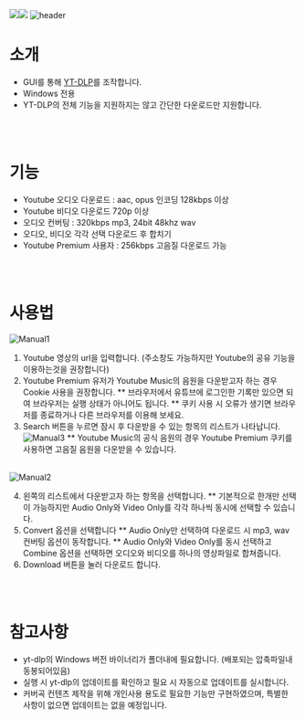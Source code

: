 <img src="https://img.shields.io/badge/Python-3776AB?style=flat&logo=React&logoColor=white"/><img src="https://img.shields.io/badge/Windows-0078D4?style=flat&logo=React&logoColor=white"/>
![header](https://capsule-render.vercel.app/api?type=soft&color=0:C29EFF,100:A6C4FF&height=100&section=header&text=YTDL-GUI&fontSize=70&desc=Front-end%20of%20yt-dlp%20for%20Windows&fontColor=ffffff&descAlign=55&descAlignY=85)
<br>
# 소개
<ul dir="auto">
  <li>GUI를 통해 <a href="https://github.com/yt-dlp/yt-dlp)https://github.com/yt-dlp/yt-dlp">YT-DLP</a>를 조작합니다.</li>
  <li>Windows 전용</li>
  <li>YT-DLP의 전체 기능을 지원하지는 않고 간단한 다운로드만 지원합니다.</li>  
</ul>

<br><br>
# 기능
<ul dir="auto">
  <li>Youtube 오디오 다운로드 : aac, opus 인코딩 128kbps 이상</li>
  <li>Youtube 비디오 다운로드 720p 이상</li>
  <li>오디오 컨버팅 : 320kbps mp3, 24bit 48khz wav</li>
  <li>오디오, 비디오 각각 선택 다운로드 후 합치기</li>
  <li>Youtube Premium 사용자 : 256kbps 고음질 다운로드 가능</li>
</ul>

<br><br>
# 사용법
![Manual1](https://github.com/hangoon-p/Youtube-Downloader-YT-DLP-GUI-for-Windows-/assets/11846563/6879e83b-ddef-4061-b07f-83e05181fac6)
1. Youtube 영상의 url을 입력합니다. (주소창도 가능하지만 Youtube의 공유 기능을 이용하는것을 권장합니다)
2. Youtube Premium 유저가 Youtube Music의 음원을 다운받고자 하는 경우 Cookie 사용을 권장합니다.
   ** 브라우저에서 유튜브에 로그인한 기록만 있으면 되여 브라우저는 실행 상태가 아니어도 됩니다.
   ** 쿠키 사용 시 오류가 생기면 브라우저를 종료하거나 다른 브라우저를 이용해 보세요.
3. Search 버튼을 누르면 잠시 후 다운받을 수 있는 항목의 리스트가 나타납니다.
![Manual3](https://github.com/hangoon-p/Youtube-Downloader-YT-DLP-GUI-for-Windows-/assets/11846563/7c2d45c6-ca4c-40f8-a663-1a31e4f45bf0)
   ** Youtube Music의 공식 음원의 경우 Youtube Premium 쿠키를 사용하면 고음질 음원을 다운받을 수 있습니다.
   <br><br>

![Manual2](https://github.com/hangoon-p/Youtube-Downloader-YT-DLP-GUI-for-Windows-/assets/11846563/2428742c-2826-431e-b5fa-a64bc61224f0)

4. 왼쪽의 리스트에서 다운받고자 하는 항목을 선택합니다.
   ** 기본적으로 한개만 선택이 가능하지만 Audio Only와 Video Only를 각각 하나씩 동시에 선택할 수 있습니다.
5. Convert 옵션을 선택합니다
   ** Audio Only만 선택하여 다운로드 시 mp3, wav 컨버팅 옵션이 동작합니다.
   ** Audio Only와 Video Only를 동시 선택하고 Combine 옵션을 선택하면 오디오와 비디오를 하나의 영상파일로 합쳐줍니다.
6. Download 버튼을 눌러 다운로드 합니다.

<br><br>
# 참고사항
<ul dir="auto">
  <li>yt-dlp의 Windows 버전 바이너리가 폴더내에 필요합니다. (배포되는 압축파일내 동봉되어있음)</li>
  <li>실행 시 yt-dlp의 업데이트를 확인하고 필요 시 자동으로 업데이트를 실시합니다.</li>
  <li>커버곡 컨텐츠 제작을 위해 개인사용 용도로 필요한 기능만 구현하였으며, 특별한 사항이 없으면 업데이트는 없을 예정입니다.</li>
</ul>

